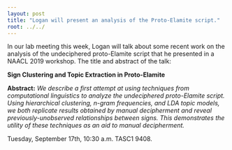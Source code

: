 ```yaml
---
layout: post
title: "Logan will present an analysis of the Proto-Elamite script."
root: ../../
---
```

In our lab meeting this week, Logan will talk about some recent work on the analysis of the undeciphered proto-Elamite script that he presented in a NAACL 2019 workshop. The title and abstract of the talk:

**Sign Clustering and Topic Extraction in Proto-Elamite**

**Abstract:** *We describe a first attempt at using techniques from computational linguistics to analyze the undeciphered proto-Elamite script. Using hierarchical clustering, n-gram frequencies, and LDA topic models, we both replicate results obtained by manual decipherment and reveal previously-unobserved relationships between signs. This demonstrates the utility of these techniques as an aid to manual decipherment.*

Tuesday, September 17th, 10:30 a.m. TASC1 9408.
